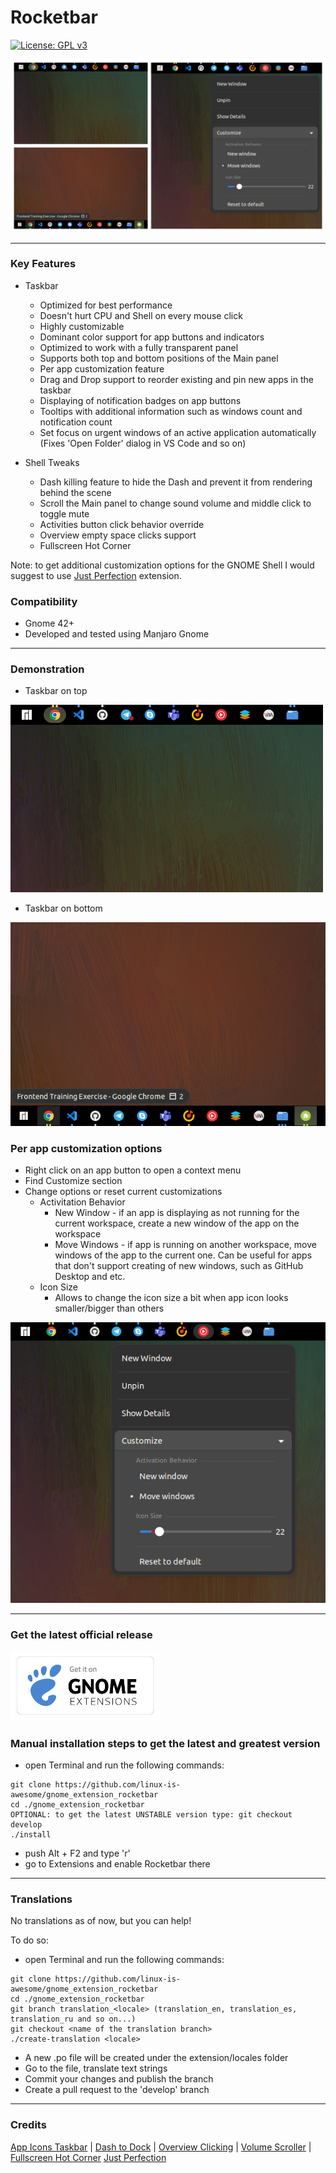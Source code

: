 # Rocketbar
[![License: GPL v3](https://img.shields.io/badge/License-GPLv3-blue.svg)](https://github.com/linux-is-awesome/gnome_extension_rocketbar/blob/master/LICENSE)

![](/media/taskbar.jpg)

-----

### Key Features

- Taskbar
    - Optimized for best performance
    - Doesn't hurt CPU and Shell on every mouse click
    - Highly customizable
    - Dominant color support for app buttons and indicators
    - Optimized to work with a fully transparent panel
    - Supports both top and bottom positions of the Main panel
    - Per app customization feature
    - Drag and Drop support to reorder existing and pin new apps in the taskbar
    - Displaying of notification badges on app buttons
    - Tooltips with additional information such as windows count and notification count
    - Set focus on urgent windows of an active application automatically (Fixes 'Open Folder' dialog in VS Code and so on)

- Shell Tweaks
    - Dash killing feature to hide the Dash and prevent it from rendering behind the scene
    - Scroll the Main panel to change sound volume and middle click to toggle mute
    - Activities button click behavior override
    - Overview empty space clicks support
    - Fullscreen Hot Corner
    
Note: to get additional customization options for the GNOME Shell I would suggest to use [Just Perfection](https://extensions.gnome.org/extension/3843/just-perfection) extension.

### Compatibility

- Gnome 42+
- Developed and tested using Manjaro Gnome

-----

### Demonstration

- Taskbar on top

![](/media/taskbar_top.png)

- Taskbar on bottom

![](/media/taskbar_bottom.png)

### Per app customization options

- Right click on an app button to open a context menu
- Find Customize section
- Change options or reset current customizations
    - Activitation Behavior
        - New Window - if an app is displaying as not running for the current workspace, create a new window of the app on the workspace
        - Move Windows - if app is running on another workspace, move windows of the app to the current one. Can be useful for apps that don't support creating of new windows, such as GitHub Desktop and etc.
    - Icon Size
        - Allows to change the icon size a bit when app icon looks smaller/bigger than others
            
![](/media/customize.png)

-----

### Get the latest official release

<p align="left">
    <a href="https://extensions.gnome.org/extension/5180/rocketbar" >
        <img src="/media/get-it-logo.png" width="240"/>
    </a>
</p>

### Manual installation steps to get the latest and greatest version

- open Terminal and run the following commands:
```
git clone https://github.com/linux-is-awesome/gnome_extension_rocketbar
cd ./gnome_extension_rocketbar
OPTIONAL: to get the latest UNSTABLE version type: git checkout develop
./install
```

- push Alt + F2 and type 'r'
- go to Extensions and enable Rocketbar there

-----

### Translations

No translations as of now, but you can help!

To do so:

- open Terminal and run the following commands:
```
git clone https://github.com/linux-is-awesome/gnome_extension_rocketbar
cd ./gnome_extension_rocketbar
git branch translation_<locale> (translation_en, translation_es, translation_ru and so on...)
git checkout <name of the translation branch>
./create-translation <locale>
```
- A new <locale>.po file will be created under the extension/locales folder
- Go to the file, translate text strings
- Commit your changes and publish the branch
- Create a pull request to the 'develop' branch

-----

### Credits

[App Icons Taskbar](https://gitlab.com/AndrewZaech/aztaskbar) |
[Dash to Dock](https://github.com/micheleg/dash-to-dock) |
[Overview Clicking](https://github.com/mechtifs/overview-clicking) |
[Volume Scroller](https://github.com/trflynn89/gnome-shell-volume-scroller) |
[Fullscreen Hot Corner](https://github.com/soal/gnome-shell-fullscreen-hot-corner)
[Just Perfection](https://gitlab.gnome.org/jrahmatzadeh/just-perfection)
